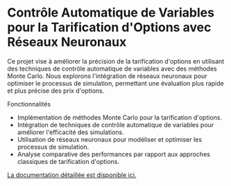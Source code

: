 # Contrôle Automatique de Variables pour la Tarification d'Options avec Réseaux Neuronaux

Ce projet vise à améliorer la précision de la tarification d'options en utilisant des techniques de contrôle automatique de variables avec des méthodes Monte Carlo. Nous explorons l'intégration de réseaux neuronaux pour optimiser le processus de simulation, permettant une évaluation plus rapide et plus précise des prix d'options.

Fonctionnalités
- Implémentation de méthodes Monte Carlo pour la tarification d'options.
- Intégration de techniques de contrôle automatique de variables pour améliorer l'efficacité des simulations.
- Utilisation de réseaux neuronaux pour modéliser et optimiser les processus de simulation.
- Analyse comparative des performances par rapport aux approches classiques de tarification d'options.

[La documentation détaillée est disponible ici.](https://hal.univ-grenoble-alpes.fr/hal-02891798) 
